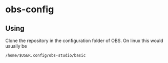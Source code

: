 # obs-config

## Using
Clone the repository in the configuration folder of OBS.
On linux this would usually be
```
/home/$USER.config/obs-studio/basic
```
